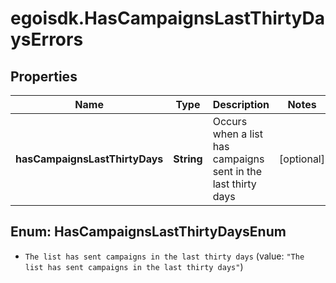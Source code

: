 # egoisdk.HasCampaignsLastThirtyDaysErrors

## Properties

Name | Type | Description | Notes
------------ | ------------- | ------------- | -------------
**hasCampaignsLastThirtyDays** | **String** | Occurs when a list has campaigns sent in the last thirty days | [optional] 



## Enum: HasCampaignsLastThirtyDaysEnum


* `The list has sent campaigns in the last thirty days` (value: `"The list has sent campaigns in the last thirty days"`)




